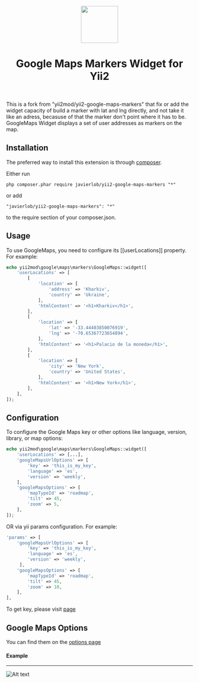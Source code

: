 <p align="center">
    <a href="https://github.com/yiisoft" target="_blank">
        <img src="https://avatars0.githubusercontent.com/u/993323" height="100px">
    </a>
    <h1 align="center">Google Maps Markers Widget for Yii2</h1>
    <br>
</p>
This is a fork from "yii2mod/yii2-google-maps-markers" that fix or add the widget capacity of build a marker with lat and lng directly,
and not take it like an adress, becasuse of that the marker don't point where it has to be.
GoogleMaps Widget displays a set of user addresses as markers on the map.


Installation
------------

The preferred way to install this extension is through [composer](http://getcomposer.org/download/).

Either run

```
php composer.phar require javierlob/yii2-google-maps-markers "*"
```

or add

```
"javierlob/yii2-google-maps-markers": "*"
```

to the require section of your composer.json.

Usage
-----

To use GoogleMaps, you need to configure its [[userLocations]] property. For example:

```php
echo yii2mod\google\maps\markers\GoogleMaps::widget([
    'userLocations' => [
        [
            'location' => [
                'address' => 'Kharkiv',
                'country' => 'Ukraine',
            ],
            'htmlContent' => '<h1>Kharkiv</h1>',
        ],
        [
            'location' => [
                'lat' => '-33.44403850076919',
                'lng' => '-70.65367723654894',
            ],
            'htmlContent' => '<h1>Palacio de la moneda</h1>',
        ],
        [
            'location' => [
                'city' => 'New York',
                'country' => 'United States',
            ],
            'htmlContent' => '<h1>New York</h1>',
        ],
    ],
]);
```

Configuration
-------------

To configure the Google Maps key or other options like language, version, library, or map options:

```php
echo yii2mod\google\maps\markers\GoogleMaps::widget([
    'userLocations' => [...],
    'googleMapsUrlOptions' => [
        'key' => 'this_is_my_key',
        'language' => 'es',
        'version' => 'weekly',
    ],
    'googleMapsOptions' => [
        'mapTypeId' => 'roadmap',
        'tilt' => 45,
        'zoom' => 5,
    ],
]);
```

OR via yii params configuration. For example:

```php
'params' => [
    'googleMapsUrlOptions' => [
        'key' => 'this_is_my_key',
        'language' => 'es',
        'version' => 'weekly',
     ],
    'googleMapsOptions' => [
        'mapTypeId' => 'roadmap',
        'tilt' => 45,
        'zoom' => 10,
    ],
],
```

To get key, please visit [page](https://developers.google.com/maps/documentation/javascript/get-api-key)

Google Maps Options
-------------------

You can find them on the [options page](https://developers.google.com/maps/documentation/javascript/reference)

#### Example
------------

![Alt text](http://res.cloudinary.com/zfort/image/upload/v1441115988/Map_preview_hcwb1x.png "Example")

